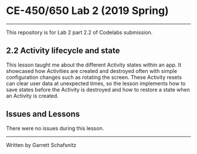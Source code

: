 # CE-450/650 Lab 2 (2019 Spring)
---
This repository is for Lab 2 part 2.2 of Codelabs submission.
 
## 2.2 Activity lifecycle and state

This lesson taught me about the different Activity states within an app. It showcased how Activities are created and destroyed often with simple configuration changes such as rotating the screen. These Activity resets can clear user data at unexpected times, so the lesson implements how to save states before the Activity is destroyed and how to restore a state when an Activity is created.  

## Issues and Lessons
 
There were no issues during this lesson. 

---
Written by Garrett Schafsnitz
